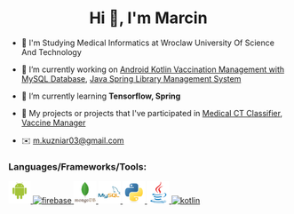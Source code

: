 <h1 align="center">Hi 👋, I'm Marcin</h1>

- 🏫 I'm Studying Medical Informatics at Wroclaw University Of Science And Technology

- 🔭 I’m currently working on [Android Kotlin Vaccination Management with MySQL Database](https://github.com/MarcinKvzniar/VaccinationManagement), [Java Spring Library Management System](https://github.com/MarcinKvzniar/NetworkTechnologies-Project)

- 🌱 I’m currently learning **Tensorflow, Spring**

- 🤝 My projects or projects that I've participated in [Medical CT Classifier](https://github.com/LethalDriver/Medical_CT_Classifier), [Vaccine Manager](https://github.com/MarcinKvzniar/VaccineManager-Android)
  
- ✉️ m.kuzniar03@gmail.com

<h3 align="left">Languages/Frameworks/Tools:</h3>
<p align="left"> 
  
<a href="https://developer.android.com" target="_blank" rel="noreferrer"> <img src="https://raw.githubusercontent.com/devicons/devicon/master/icons/android/android-original-wordmark.svg" alt="android" width="40" height="40"/> </a> <a href="https://firebase.google.com/" target="_blank" rel="noreferrer"> <img src="https://www.vectorlogo.zone/logos/firebase/firebase-icon.svg" alt="firebase" width="40" height="40"/> </a> <a href="https://www.mongodb.com/" target="_blank" rel="noreferrer"> <img src="https://raw.githubusercontent.com/devicons/devicon/master/icons/mongodb/mongodb-original-wordmark.svg" alt="mongodb" width="40" height="40"/> </a> <a href="https://www.mysql.com/" target="_blank" rel="noreferrer"> <img src="https://raw.githubusercontent.com/devicons/devicon/master/icons/mysql/mysql-original-wordmark.svg" alt="mysql" width="40" height="40"/> </a> <a href="https://www.python.org" target="_blank" rel="noreferrer"> <img src="https://raw.githubusercontent.com/devicons/devicon/master/icons/python/python-original.svg" alt="python" width="40" height="40"/> </a> <a href="https://www.java.com" target="_blank" rel="noreferrer"> <img src="https://raw.githubusercontent.com/devicons/devicon/master/icons/java/java-original.svg" alt="java" width="40" height="40"/> </a> <a href="https://kotlinlang.org" target="_blank" rel="noreferrer"> <img src="https://www.vectorlogo.zone/logos/kotlinlang/kotlinlang-icon.svg" alt="kotlin" width="40" height="40"/> </a> </p>
